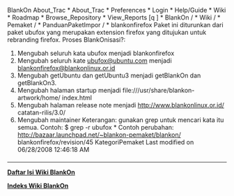    BlankOn
 About_Trac
    * About_Trac
    * Preferences
    * Login
    * Help/Guide
    * Wiki
    * Roadmap
    * Browse_Repository
    * View_Reports
[q                 ]
    * BlankOn  /
    * Wiki  /
    * Pemaket  /
    * PanduanPaketImpor  /
    * blankonfirefox
Paket ini diturunkan dari paket ubufox yang merupakan extension firefox yang
ditujukan untuk rebranding firefox. Proses BlankOnisasi?:
   1. Mengubah seluruh kata ubufox menjadi blankonfirefox
   2. Mengubah seluruh kate ubufox@ubuntu.com menjadi
      blankonfirefox@blankonlinux.or.id
   3. Mengubah getUbuntu dan getUbuntu3 menjadi getBlankOn dan getBlankOn3.
   4. Mengubah halaman startup menjadi file:///usr/share/blankon-artwork/home/
      index.html
   5. Mengubah halaman release note menjadi http://www.blankonlinux.or.id/
      catatan-rilis/3.0/
   6. Mengubah maintainer
Keterangan: gunakan grep untuk mencari kata itu semua. Contoh:
$ grep -r ubufox *
Contoh perubahan: ​http://bazaar.launchpad.net/~blankon-pemaket/blankon/
blankonfirefox/revision/45
KategoriPemaket
Last modified on 06/28/2008 12:46:18 AM
#### 
    
 
 
 
 
 
---
[**Daftar Isi Wiki BlankOn**](/DaftarIsi/README.md)
 
[**Indeks Wiki BlankOn**](/Indeks.md)
